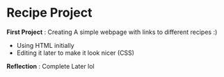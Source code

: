 # Recipe Project

**First Project** : Creating A simple webpage with links to different recipes :)
 - Using HTML initially
 - Editing it later to make it look nicer (CSS)

**Reflection** : Complete Later lol